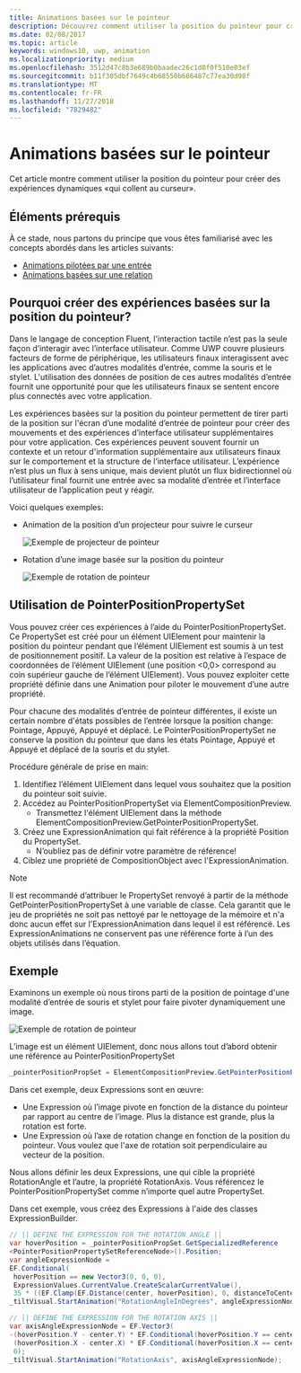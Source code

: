 ```yaml
---
title: Animations basées sur le pointeur
description: Découvrez comment utiliser la position du pointeur pour créer des expériences dynamiques «qui collent au curseur».
ms.date: 02/08/2017
ms.topic: article
keywords: windows10, uwp, animation
ms.localizationpriority: medium
ms.openlocfilehash: 3512d47c8b3e689b0baadec26c1d8f0f510e03ef
ms.sourcegitcommit: b11f305dbf7649c4b68550b666487c77ea30d98f
ms.translationtype: MT
ms.contentlocale: fr-FR
ms.lasthandoff: 11/27/2018
ms.locfileid: "7829482"
---
```

# <a name="pointer-based-animations"></a>Animations basées sur le pointeur

Cet article montre comment utiliser la position du pointeur pour créer des expériences dynamiques «qui collent au curseur».

## <a name="prerequisites"></a>Éléments prérequis

À ce stade, nous partons du principe que vous êtes familiarisé avec les concepts abordés dans les articles suivants:

- [Animations pilotées par une entrée](input-driven-animations.md)
- [Animations basées sur une relation](relation-animations.md)

## <a name="why-create-pointer-position-driven-experiences"></a>Pourquoi créer des expériences basées sur la position du pointeur?

Dans le langage de conception Fluent, l'interaction tactile n’est pas la seule façon d’interagir avec l’interface utilisateur. Comme UWP couvre plusieurs facteurs de forme de périphérique, les utilisateurs finaux interagissent avec les applications avec d’autres modalités d’entrée, comme la souris et le stylet. L'utilisation des données de position de ces autres modalités d’entrée fournit une opportunité pour que les utilisateurs finaux se sentent encore plus connectés avec votre application.

Les expériences basées sur la position du pointeur permettent de tirer parti de la position sur l'écran d’une modalité d’entrée de pointeur pour créer des mouvements et des expériences d’interface utilisateur supplémentaires pour votre application. Ces expériences peuvent souvent fournir un contexte et un retour d'information supplémentaire aux utilisateurs finaux sur le comportement et la structure de l’interface utilisateur. L’expérience n’est plus un flux à sens unique, mais devient plutôt un flux bidirectionnel où l’utilisateur final fournit une entrée avec sa modalité d’entrée et l’interface utilisateur de l’application peut y réagir.

Voici quelques exemples:

- Animation de la position d’un projecteur pour suivre le curseur

    ![Exemple de projecteur de pointeur](images/animation/spotlight-reveal.gif)

- Rotation d’une image basée sur la position du pointeur

    ![Exemple de rotation de pointeur](images/animation/pointer-rotate.gif)

## <a name="using-pointerpositionpropertyset"></a>Utilisation de PointerPositionPropertySet

Vous pouvez créer ces expériences à l’aide du PointerPositionPropertySet. Ce PropertySet est créé pour un élément UIElement pour maintenir la position du pointeur pendant que l’élément UIElement est soumis à un test de positionnement positif. La valeur de la position est relative à l’espace de coordonnées de l’élément UIElement (une position <0,0> correspond au coin supérieur gauche de l’élément UIElement). Vous pouvez exploiter cette propriété définie dans une Animation pour piloter le mouvement d’une autre propriété.

Pour chacune des modalités d’entrée de pointeur différentes, il existe un certain nombre d'états possibles de l’entrée lorsque la position change: Pointage, Appuyé, Appuyé et déplacé. Le PointerPositionPropertySet ne conserve la position du pointeur que dans les états Pointage, Appuyé et Appuyé et déplacé de la souris et du stylet.

Procédure générale de prise en main:

1. Identifiez l’élément UIElement dans lequel vous souhaitez que la position du pointeur soit suivie.
1. Accédez au PointerPositionPropertySet via ElementCompositionPreview.
    - Transmettez l'élément UIElement dans la méthode ElementCompositionPreview.GetPointerPositionPropertySet.
1. Créez une ExpressionAnimation qui fait référence à la propriété Position du PropertySet.
    - N’oubliez pas de définir votre paramètre de référence!
1. Ciblez une propriété de CompositionObject avec l'ExpressionAnimation.

> [!NOTE]
> Il est recommandé d’attribuer le PropertySet renvoyé à partir de la méthode GetPointerPositionPropertySet à une variable de classe. Cela garantit que le jeu de propriétés ne soit pas nettoyé par le nettoyage de la mémoire et n'a donc aucun effet sur l'ExpressionAnimation dans lequel il est référencé. Les ExpressionAnimations ne conservent pas une référence forte à l’un des objets utilisés dans l’équation.

## <a name="example"></a>Exemple

Examinons un exemple où nous tirons parti de la position de pointage d'une modalité d’entrée de souris et stylet pour faire pivoter dynamiquement une image.

![Exemple de rotation de pointeur](images/animation/pointer-rotate.gif)

L’image est un élément UIElement, donc nous allons tout d’abord obtenir une référence au PointerPositionPropertySet

```csharp
_pointerPositionPropSet = ElementCompositionPreview.GetPointerPositionPropertySet(UIElement element);
```

Dans cet exemple, deux Expressions sont en œuvre:

- Une Expression où l’image pivote en fonction de la distance du pointeur par rapport au centre de l’image. Plus la distance est grande, plus la rotation est forte.
- Une Expression où l’axe de rotation change en fonction de la position du pointeur. Vous voulez que l'axe de rotation soit perpendiculaire au vecteur de la position.

Nous allons définir les deux Expressions, une qui cible la propriété RotationAngle et l’autre, la propriété RotationAxis. Vous référencez le PointerPositionPropertySet comme n’importe quel autre PropertySet.

Dans cet exemple, vous créez des Expressions à l'aide des classes ExpressionBuilder.

```csharp
// || DEFINE THE EXPRESSION FOR THE ROTATION ANGLE ||
var hoverPosition = _pointerPositionPropSet.GetSpecializedReference
<PointerPositionPropertySetReferenceNode>().Position;
var angleExpressionNode =
EF.Conditional(
 hoverPosition == new Vector3(0, 0, 0),
 ExpressionValues.CurrentValue.CreateScalarCurrentValue(),
 35 * ((EF.Clamp(EF.Distance(center, hoverPosition), 0, distanceToCenter) % distanceToCenter) / distanceToCenter));
_tiltVisual.StartAnimation("RotationAngleInDegrees", angleExpressionNode);

// || DEFINE THE EXPRESSION FOR THE ROTATION AXIS ||
var axisAngleExpressionNode = EF.Vector3(
-(hoverPosition.Y - center.Y) * EF.Conditional(hoverPosition.Y == center.Y, 0, 1),
 (hoverPosition.X - center.X) * EF.Conditional(hoverPosition.X == center.X, 0, 1),
 0);
_tiltVisual.StartAnimation("RotationAxis", axisAngleExpressionNode);
```